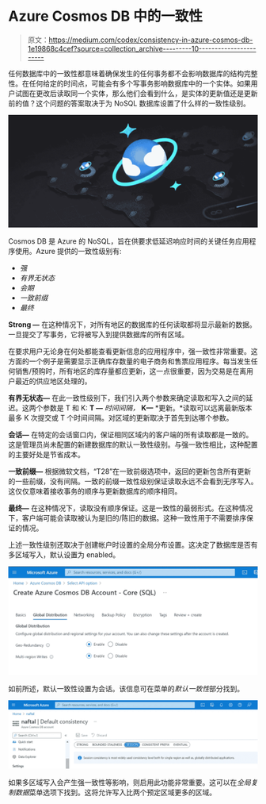 # Azure Cosmos DB 中的一致性

> 原文：<https://medium.com/codex/consistency-in-azure-cosmos-db-1e19868c4cef?source=collection_archive---------10----------------------->

任何数据库中的一致性都意味着确保发生的任何事务都不会影响数据库的结构完整性。在任何给定的时间点，可能会有多个写事务影响数据库中的一个实体。如果用户试图在更改后读取同一个实体，那么他们会看到什么，是实体的更新值还是更新前的值？这个问题的答案取决于为 NoSQL 数据库设置了什么样的一致性级别。

![](img/107e6a86fcbf4ea0f772e09b2c9f0657.png)

Cosmos DB 是 Azure 的 NoSQL，旨在供要求低延迟响应时间的关键任务应用程序使用。Azure 提供的一致性级别有:

*   *强*
*   *有界无状态*
*   *会期*
*   *一致前缀*
*   *最终*

**Strong —** 在这种情况下，对所有地区的数据库的任何读取都将显示最新的数据。一旦提交了写事务，它将被写入到提供数据库的所有区域。

在要求用户无论身在何处都能查看更新信息的应用程序中，强一致性非常重要。这方面的一个例子是需要显示正确库存数量的电子商务和售票应用程序。每当发生任何销售/预购时，所有地区的库存量都应更新，这一点很重要，因为交易是在离用户最近的供应地区处理的。

**有界无状态—** 在此一致性级别下，我们引入两个参数来确定读取和写入之间的延迟。这两个参数是 T 和 K: **T —** *时间间隔，* **K—** *更新。*读取可以远离最新版本最多 K 次提交或 T 个时间间隔。对区域的更新取决于首先到达哪个参数。

**会话—** 在特定的会话窗口内，保证相同区域内的客户端的所有读取都是一致的。这是管理员尚未配置的新建数据库的默认一致性级别。与强一致性相比，这种配置的主要好处是节省成本。

**一致前缀—** 根据微软文档，“T28”在一致前缀选项中，返回的更新包含所有更新的一些前缀，没有间隔。一致的前缀一致性级别保证读取永远不会看到无序写入。这仅仅意味着接收事务的顺序与更新数据库的顺序相同。

**最终—** 在这种情况下，读取没有顺序保证。这是一致性的最弱形式。在这种情况下，客户端可能会读取被认为是旧的/陈旧的数据。这种一致性用于不需要排序保证的情况。

上述一致性级别还取决于创建帐户时设置的全局分布设置。这决定了数据库是否有多区域写入，默认设置为 enabled。

![](img/1ce762d022d3d391de823350612c6697.png)

如前所述，默认一致性设置为会话。该信息可在菜单的*默认一致性*部分找到。

![](img/1a063d0c9825e9119816e8ca64efcd52.png)

如果多区域写入会产生强一致性等影响，则启用此功能非常重要。这可以在*全局复制数据*菜单选项下找到。这将允许写入比两个预定区域更多的区域。